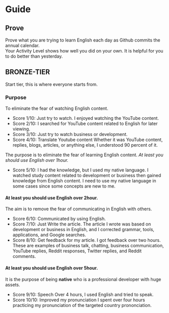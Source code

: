 # Guide 
## Prove 
Prove what you are trying to learn English each day as Github commits the annual calendar. <br>
Your Activity Level shows how well you did on your own. It is helpful for you to do better than yesterday.

## BRONZE-TIER
Start tier, this is where everyone starts from.

### Purpose 
To eliminate the fear of watching English content.
- Score 1/10: Just try to watch.
I enjoyed watching the YouTube content.
- Score 2/10: I searched for YouTube content related to English for later viewing.
- Score 3/10: Just try to watch business or development.
- Score 4/10: Translate Youtube content
Whether it was YouTube content, replies, blogs, articles, or anything else, I understood 90 percent of it.
 
The purpose is to eliminate the fear of learning English content.
_At least you should use English over 1hour._ <br>

- Score 5/10: I had the knowledge, but I used my native language.
I watched study content related to development or business then gained knowledge from English content. I need to use my native language in some cases since some concepts are new to me.

#### At least you should use English over 2hour.
The aim is to remove the fear of communicating in English with others.

- Score 6/10: Communicated by using English.
- Score 7/10: Just Write the article.
The article I wrote was based on development or business in English, and I corrected grammar, tools, applications, and Google searches.
- Score 8/10: Get feedback for my article.
I got feedback over two hours. These are examples of business talk, chatting, business communication, YouTube replies, Reddit responses, Twitter replies, and Reddit comments.

#### At least you should use English over 5hour.
It is the purpose of being **native** who is a professional developer with huge assets.

- Score 9/10: Speech
Over 4 hours, I used English and tried to speak.
- Score 10/10: Improved my pronunciation
I spent over four hours practicing my pronunciation of the targeted country prononciation.
